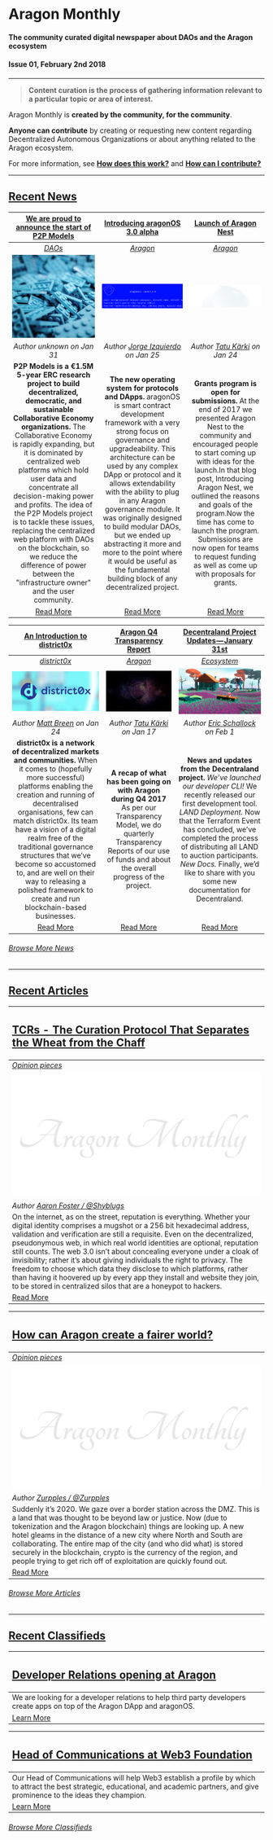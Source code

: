 # Aragon Monthly
#### The community curated digital newspaper about DAOs and the Aragon ecosystem
#### Issue 01, February 2nd 2018
___
> **Content curation is the process of gathering information relevant to a particular topic or area of interest.**

Aragon Monthly is **created by the community, for the community**.

**Anyone can contribute** by creating or requesting new content regarding Decentralized Autonomous Organizations or about anything related to the Aragon ecosystem.

For more information, see [**How does this work?**](/info/index.md#how-does-this-work) and [**How can I contribute?**](/info/index.md#how-can-i-contribute)
___
## [Recent News](news/index.md)

[**We are proud to announce the start of P2P Models**](https://p2pmodels.eu/) | [**Introducing aragonOS 3.0 alpha**](https://blog.aragon.one/introducing-aragonos-3-0-alpha-the-new-operating-system-for-protocols-and-dapps-348f7ac92cff) | [**Launch of Aragon Nest**](https://blog.aragon.one/launch-of-aragon-nest-8d42d1a37595) |
:-----------:|:-----------:|:-----------:|
[_DAOs_](news/daos.md) | [_Aragon_](news/aragon.md) | [_Aragon_](news/aragon.md) |
[<img src="news/images/p2pmodels.jpg">](https://p2pmodels.eu/) | [<img src="news/images/aragonos_3_alpha.png">](https://blog.aragon.one/introducing-aragonos-3-0-alpha-the-new-operating-system-for-protocols-and-dapps-348f7ac92cff) | [<img src="news/images/launch_of_aragon_nest.png">](https://blog.aragon.one/launch-of-aragon-nest-8d42d1a37595) |
_Author unknown on Jan 31_ | _Author [Jorge Izquierdo](https://blog.aragon.one/@izqui9) on Jan 25_ | _Author [Tatu Kärki](https://blog.aragon.one/@Smokyish) on Jan 24_ |
**P2P Models is a €1.5M 5-year ERC research project to build decentralized, democratic, and sustainable Collaborative Economy organizations.** The Collaborative Economy is rapidly expanding, but it is dominated by centralized web platforms which hold user data and concentrate all decision-making power and profits. The idea of the P2P Models project is to tackle these issues, replacing the centralized web platform with DAOs on the blockchain, so we reduce the difference of power between the "infrastructure owner" and the user community. | **The new operating system for protocols and DApps.** aragonOS is smart contract development framework with a very strong focus on governance and upgradeability. This architecture can be used by any complex DApp or protocol and it allows extendability with the ability to plug in any Aragon governance module. It was originally designed to build modular DAOs, but we ended up abstracting it more and more to the point where it would be useful as the fundamental building block of any decentralized project. | **Grants program is open for submissions.** At the end of 2017 we presented Aragon Nest to the community and encouraged people to start coming up with ideas for the launch.In that blog post, Introducing Aragon Nest, we outlined the reasons and goals of the program.Now the time has come to launch the program. Submissions are now open for teams to request funding as well as come up with proposals for grants. |
[Read More](https://p2pmodels.eu/) | [Read More](https://blog.aragon.one/introducing-aragonos-3-0-alpha-the-new-operating-system-for-protocols-and-dapps-348f7ac92cff) | [Read More](https://blog.aragon.one/launch-of-aragon-nest-8d42d1a37595) |

[**An Introduction to district0x**](https://cryptoslate.com/introduction-district0x-network-decentralized-communities) | [**Aragon Q4 Transparency Report**](https://blog.aragon.one/aragon-q4-transparency-report-df3195ba6fd3) | [**Decentraland Project Updates — January 31st**](https://blog.decentraland.org/decentraland-project-updates-january-31st-a99258b90642) |
:-----------:|:-----------:|:-----------:|
[_district0x_](news/district0x.md) | [_Aragon_](news/aragon.md) | [_Ecosystem_](news/ecosystem.md) |
[<img src="news/images/small-cover-d0x.jpg">](https://cryptoslate.com/introduction-district0x-network-decentralized-communities/) | [<img src="news/images/aragon_q4_transparency_report.jpeg">](https://blog.aragon.one/aragon-q4-transparency-report-df3195ba6fd3) | [<img src="news/images/decentraland_project_updates.jpeg">](https://blog.decentraland.org/decentraland-project-updates-january-31st-a99258b90642) |
_Author [Matt Breen](https://cryptoslate.com/author/matt-breen/) on Jan 24_ | _Author [Tatu Kärki](https://blog.aragon.one/@Smokyish) on Jan 17_ | _Author [Eric Schallock](https://blog.decentraland.org/@schallock) on Feb 1_ |
**district0x is a network of decentralized markets and communities.** When it comes to (hopefully more successful) platforms enabling the creation and running of decentralised organisations, few can match district0x. Its team have a vision of a digital realm free of the traditional governance structures that we’ve become so accustomed to, and are well on their way to releasing a polished framework to create and run blockchain-based businesses. | **A recap of what has been going on with Aragon during Q4 2017** As per our Transparency Model, we do quarterly Transparency Reports of our use of funds and about the overall progress of the project. | **News and updates from the Decentraland project.** _We’ve launched our developer CLI!_ We recently released our first development tool. _LAND Deployment._ Now that the Terraform Event has concluded, we’ve completed the process of distributing all LAND to auction participants. _New Docs._ Finally, we’d like to share with you some new documentation for Decentraland. |
[Read More](https://cryptoslate.com/introduction-district0x-network-decentralized-communities/) | [Read More](https://blog.aragon.one/aragon-q4-transparency-report-df3195ba6fd3) | [Read More](https://blog.decentraland.org/decentraland-project-updates-january-31st-a99258b90642) |

###### [Browse More News](news/index.md)
___
## [Recent Articles](articles/index.md)

[<h2>TCRs - The Curation Protocol That Separates the Wheat from the Chaff</h2>](articles/opinion/TCRs_Separating_the_Wheat_from_the_Chaf.md) |
:-----------|
[_Opinion pieces_](#opinion-pieces) |
![](images/monthly_no_image.png) |
_Author [Aaron Foster / @Shyblugs](https://github.com/shyblugs)_ |
On the internet, as on the street, reputation is everything. Whether your digital identity comprises a mugshot or a 256 bit hexadecimal address, validation and verification are still a requisite. Even on the decentralized, pseudonymous web, in which real world identities are optional, reputation still counts. The web 3.0 isn’t about concealing everyone under a cloak of invisibility; rather it’s about giving individuals the right to privacy. The freedom to choose which data they disclose to which platforms, rather than having it hoovered up by every app they install and website they join, to be stored in centralized silos that are a honeypot to hackers. |
[Read More](articles/opinion/TCRs_Separating_the_Wheat_from_the_Chaf.md) |

[<h2>How can Aragon create a fairer world?</h2>](articles/opinion/how_aragon_create_a_fairer_world.md) |
:-----------|
[_Opinion pieces_](#opinion-pieces) |
![](images/monthly_no_image.png) |
_Author [Zurpples / @Zurpples](https://github.com/Zurpples)_ |
Suddenly it’s 2020. We gaze over a border station across the DMZ. This is a land that was thought to be beyond law or justice. Now (due to tokenization and the Aragon blockchain) things are looking up. A new hotel gleams in the distance of a new city where North and South are collaborating. The entire map of the city (and who did what) is stored securely in the blockchain, crypto is the currency of the region, and people trying to get rich off of exploitation are quickly found out. |
[Read More](articles/opinion/how_aragon_create_a_fairer_world.md) |

###### [Browse More Articles](articles/index.md)
___
## [Recent Classifieds](classifieds/index.md)

[<h2>Developer Relations opening at Aragon</h2>](https://wiki.aragon.one/jobs/openings/dev_rel/) |
:-----------|
We are looking for a developer relations to help third party developers create apps on top of the Aragon DApp and aragonOS. |
[Learn More](https://wiki.aragon.one/jobs/openings/dev_rel/) |

[<h2>Head of Communications at Web3 Foundation</h2>](https://angel.co/web3-foundation/jobs/316492-head-of-communications) |
:-----------|
Our Head of Communications will help Web3 establish a profile by which to attract the best strategic, educational, and academic partners, and give prominence to the ideas they champion.  |
[Learn More](https://angel.co/web3-foundation/jobs/316492-head-of-communications) |

###### [Browse More Classifieds](classifieds/index.md)
